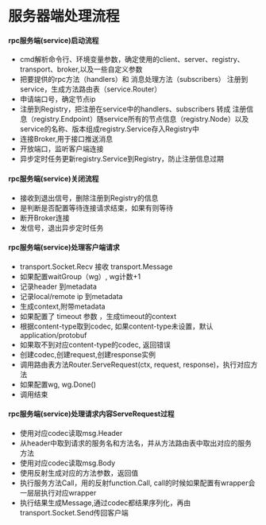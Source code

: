 # 服务器端处理流程

#### rpc服务端\(service\)启动流程

* cmd解析命令行、环境变量参数，确定使用的client、server、registry、transport、broker,以及一些自定义参数
* 把要提供的rpc方法（handlers）和 消息处理方法（subscribers） 注册到service，生成方法路由表（service.Router）
* 申请端口号，确定节点ip
* 注册到Registry，把注册在service中的handlers、subscribers 转成 注册信息（registry.Endpoint）随service所有的节点信息（registry.Node）以及 service的名称、版本组成registry.Service存入Registry中
* 连接Broker,用于接口推送消息
* 开放端口，监听客户端连接
* 异步定时任务更新registry.Service到Registry，防止注册信息过期

#### rpc服务端\(service\)关闭流程

* 接收到退出信号，删除注册到Registry的信息
* 是判断是否配置等待连接请求结束，如果有则等待
* 断开Broker连接
* 发信号，退出异步定时任务

#### rpc服务端\(service\)处理客户端请求

* transport.Socket.Recv 接收 transport.Message
* 如果配置waitGroup（wg）, wg计数+1
* 记录header 到metadata
* 记录local/remote ip 到metadata
* 生成context,附带metadata
* 如果配置了 timeout 参数 ，生成timeout的context
* 根据content-type取到codec, 如果content-type未设置，默认application/protobuf
* 如果取不到对应content-type的codec, 返回错误
* 创建codec,创建request,创建response实例
* 调用路由表方法Router.ServeRequest\(ctx, request, response\)，执行对应方法
* 如果配置wg, wg.Done\(\)
* 调用结束

#### rpc服务端\(service\)处理请求内容ServeRequest过程

* 使用对应codec读取msg.Header
* 从header中取到请求的服务名和方法名，并从方法路由表中取出对应的服务方法
* 使用对应codec读取msg.Body
* 使用反射生成对应的方法参数，返回值
* 执行服务方法Call，用的反射function.Call, call的时候如果配置有wrapper会一层层执行对应wrapper
* 执行结果生成Message,通过codec都结果序列化，再由 transport.Socket.Send传回客户端